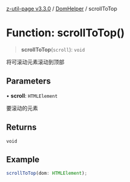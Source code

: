 [z-util-page v3.3.0](../../../index.md) / [DomHelper](../index.md) / scrollToTop

# Function: scrollToTop()

> **scrollToTop**(`scroll`): `void`

将可滚动元素滚动到顶部

## Parameters

• **scroll**: `HTMLElement`

要滚动的元素

## Returns

`void`

## Example

```ts
scrollToTop(dom: HTMLElement);
```
